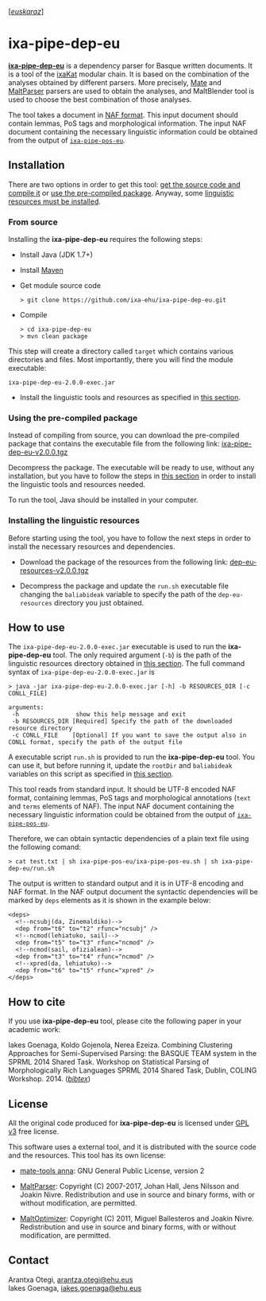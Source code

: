 
[[*euskaraz*](IRAKURRI.md)]

# ixa-pipe-dep-eu

[**ixa-pipe-dep-eu**](http://ixa2.si.ehu.es/ixakat/ixa-pipe-dep-eu.php?lang=en)
is a dependency parser for Basque written documents. It is a tool of
the [ixaKat](http://ixa2.si.ehu.es/ixakat/index.php?lang=en) modular
chain. It is based on the combination of the analyses obtained by
different parsers. More precisely,
[Mate](https://code.google.com/archive/p/mate-tools/) and
[MaltParser](http://maltparser.org/) parsers are used to obtain the
analyses, and MaltBlender tool is used to choose the best combination
of those analyses.

The tool takes a document in [NAF
format](http://wordpress.let.vupr.nl/naf/). This input document should
contain lemmas, PoS tags and morphological information. The input NAF
document containing the necessary linguistic information could be
obtained from the output of
[`ixa-pipe-pos-eu`](http://ixa2.si.ehu.es/ixakat/ixa-pipe-pos-eu.php?lang=en).


## Installation

There are two options in order to get this tool: [get the source code
and compile it](#from-source) or [use the pre-compiled
package](#using-pre-compiled-package). Anyway, some [linguistic
resources must be installed](#installing-the-linguistic-resources).

### From source

Installing the **ixa-pipe-dep-eu** requires the following steps:

* Install Java (JDK 1.7+)

* Install [Maven](https://maven.apache.org/download.cgi)

* Get module source code

      > git clone https://github.com/ixa-ehu/ixa-pipe-dep-eu.git

* Compile

      > cd ixa-pipe-dep-eu
      > mvn clean package

This step will create a directory called `target`  which contains
various directories and files. Most importantly, there you will find
the module executable:

    ixa-pipe-dep-eu-2.0.0-exec.jar

* Install the linguistic tools and resources as specified in [this
section](#installing-the-linguistic-resources).


### Using the pre-compiled package

Instead of compiling from source, you can download the pre-compiled
package that contains the executable file from the following link:
[ixa-pipe-dep-eu-v2.0.0.tgz](http://ixa2.si.ehu.es/ixakat/downloads/ixa-pipe-dep-eu-v2.0.0.tgz)

Decompress the package. The executable will be ready to use, without
any installation, but you have to follow the steps in [this
section](#installing-the-linguistic-resources) in order to install the
linguistic tools and resources needed.

To run the tool, Java should be installed in your computer.


### Installing the linguistic resources

Before starting using the tool, you have to follow the next steps in
order to install the necessary resources and dependencies.

 - Download the package of the resources from the following link:
   [dep-eu-resources-v2.0.0.tgz](http://ixa2.si.ehu.es/ixakat/downloads/dep-eu-resources-v2.0.0.tgz)

 - Decompress the package and update the `run.sh` executable file
   changing the `baliabideak` variable to specify the path of the
   `dep-eu-resources` directory you just obtained.


## How to use

The `ixa-pipe-dep-eu-2.0.0-exec.jar` executable is used to run the
**ixa-pipe-dep-eu** tool. The only required argument (`-b`) is the
path of the linguistic resources directory obtained in [this
section](#installing-the-linguistic-resources). The full command syntax
of `ixa-pipe-dep-eu-2.0.0-exec.jar` is

    > java -jar ixa-pipe-dep-eu-2.0.0-exec.jar [-h] -b RESOURCES_DIR [-c CONLL_FILE]

    arguments:
     -h                show this help message and exit
     -b RESOURCES_DIR [Required] Specify the path of the downloaded resource directory
     -c CONLL_FILE    [Optional] If you want to save the output also in CONLL format, specify the path of the output file


A executable script `run.sh` is provided to run the
**ixa-pipe-dep-eu** tool. You can use it, but before running it,
update the `rootDir` and `baliabideak` variables on this script as
specified in [this section](#installing-the-linguistic-resources).

This tool reads from standard input. It should be UTF-8 encoded NAF
format, containing lemmas, PoS tags and morphological annotations
(`text` and `terms` elements of NAF). The input NAF document
containing the necessary linguistic information could be obtained from
the output of
[`ixa-pipe-pos-eu`](http://ixa2.si.ehu.es/ixakat/ixa-pipe-pos-eu.php?lang=en).

Therefore, we can obtain syntactic dependencies of a plain text file
using the following comand:

    > cat test.txt | sh ixa-pipe-pos-eu/ixa-pipe-pos-eu.sh | sh ixa-pipe-dep-eu/run.sh

The output is written to standard output and it is in UTF-8 encoding
and NAF format. In the NAF output document the syntactic dependencies
will be marked by `deps` elements as it is shown in the example below:

    <deps>
      <!--ncsubj(da, Zinemaldiko)-->
      <dep from="t6" to="t2" rfunc="ncsubj" />
      <!--ncmod(lehiatuko, sail)-->
      <dep from="t5" to="t3" rfunc="ncmod" />
      <!--ncmod(sail, ofizialean)-->
      <dep from="t3" to="t4" rfunc="ncmod" />
      <!--xpred(da, lehiatuko)-->
      <dep from="t6" to="t5" rfunc="xpred" />
    </deps>


## How to cite

If you use **ixa-pipe-dep-eu** tool, please cite the following paper in
your academic work:

Iakes Goenaga, Koldo Gojenola, Nerea Ezeiza. Combining Clustering
Approaches for Semi-Supervised Parsing: the BASQUE TEAM system in
the SPRML 2014 Shared Task. Workshop on Statistical Parsing of
Morphologically Rich Languages SPRML 2014 Shared Task, Dublin,
COLING
Workshop. 2014. ([*bibtex*](http://ixa2.si.ehu.es/ixakat/bib/goenaga2014.bib))


## License

All the original code produced for **ixa-pipe-dep-eu** is licensed under
[GPL v3](http://www.gnu.org/licenses/gpl-3.0.en.html) free license.

This software uses a external tool, and it is distributed with the
source code and the resources. This tool has its own license:

 - [mate-tools anna](http://code.google.com/p/mate-tools/): GNU General
   Public License, version 2

 - [MaltParser](http://code.google.com/p/mate-tools/): Copyright (C)
   2007-2017, Johan Hall, Jens Nilsson and Joakin
   Nivre. Redistribution and use in source and binary forms, with or
   without modification, are permitted.

 - [MaltOptimizer](http://nil.fdi.ucm.es/maltoptimizer/index.html):
   Copyright (C) 2011, Miguel Ballesteros and Joakin
   Nivre. Redistribution and use in source and binary forms, with or
   without modification, are permitted.


## Contact

Arantxa Otegi, arantza.otegi@ehu.eus  
Iakes Goenaga, iakes.goenaga@ehu.eus
 
